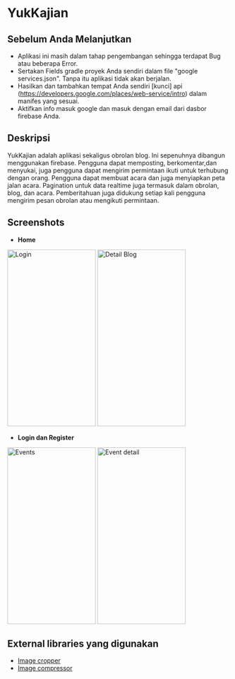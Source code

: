 # YukKajian

Sebelum Anda Melanjutkan
------
* Aplikasi ini masih dalam tahap pengembangan sehingga terdapat Bug atau beberapa Error.<br>
* Sertakan Fields gradle proyek Anda sendiri dalam file "google services.json". Tanpa itu aplikasi tidak akan berjalan.<br>
* Hasilkan dan tambahkan tempat Anda sendiri [kunci] api (https://developers.google.com/places/web-service/intro) dalam manifes   yang sesuai.<br>
* Aktifkan info masuk google dan masuk dengan email dari dasbor firebase Anda.

Deskripsi
---------
YukKajian adalah aplikasi sekaligus obrolan blog. Ini sepenuhnya dibangun menggunakan firebase.
Pengguna dapat memposting, berkomentar,dan menyukai, juga pengguna dapat mengirim permintaan ikuti untuk terhubung dengan orang.
Pengguna dapat membuat acara dan juga menyiapkan peta jalan acara.
Pagination untuk data realtime juga termasuk dalam obrolan, blog, dan acara.
Pemberitahuan juga didukung setiap kali pengguna mengirim pesan obrolan atau mengikuti permintaan.


Screenshots
----------
* **Home**<br>
<p float="left">
<img src="https://github.com/ahmadphonakec/Yukkajian/blob/master/Screenshot_20190126-021513.png" alt="Login" width="200dp" height="400dp">          
<img src="https://github.com/ahmadphonakec/Yukkajian/blob/master/Screenshot_20190126-021507.png" alt="Detail Blog" width="200dp" height="400dp">
</p>

* **Login dan Register**<br>
<p float="left">
<img src="https://github.com/ahmadphonakec/Yukkajian/blob/master/Screenshot_20190126-031025.png" alt="Events" width="200dp" height="400dp">          
<img src="https://github.com/ahmadphonakec/Yukkajian/blob/master/Screenshot_20190126-021416.png" alt="Event detail" width="200dp" height="400dp">
</p>


External libraries yang digunakan
----------
* [Image cropper](https://github.com/ArthurHub/Android-Image-Cropper)
* [Image compressor](https://github.com/zetbaitsu/Compressor)
